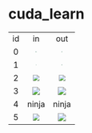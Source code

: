 # cuda_learn
<table style="width:100%">
  <tr>
    <td style="text-align:center; vertical-align:middle;">id</td>
    <td style="text-align:center; vertical-align:middle;">in</td>
    <td style="text-align:center; vertical-align:middle;">out</td>
  </tr>
  <tr>
    <td style="text-align:center; vertical-align:middle;">0</td>
    <td style="text-align:center; vertical-align:middle;"><img src="C:\Users\Qianxu\Desktop\mk_01.jpg" style="zoom:10%;" /><img src="C:\Users\Qianxu\Desktop\mk_00.jpg" style="zoom:5%;" /></td>
    <td style="text-align:center; vertical-align:middle;"><img src="D:\cuda\cuda_learn\Problem Set 1\Problem Set 1\HW1_output.png" style="zoom:9%;" /></td>
  </tr>
  <tr>
    <td style="text-align:center; vertical-align:middle;">1</td>
    <td style="text-align:center; vertical-align:middle;"><img src="C:\Users\Qianxu\Desktop\bee.jpg" style="zoom:12%;" /></td>
    <td style="text-align:center; vertical-align:middle;"><img src="C:\Users\Qianxu\Desktop\bee_01.jpg" style="zoom:13.8%;" /></td>
  </tr>
  <tr>
    <td style="text-align:center; vertical-align:middle;">2</td>
    <td style="text-align:center; vertical-align:middle;"><img src="C:\Users\Qianxu\Desktop\memorial_large.jpg" style="zoom: 80%;" /></td>
    <td style="text-align:center; vertical-align:middle;"><img src="D:\cuda\cuda_learn\Problem Set 3\Problem Set 3\HW3_output.png" style="zoom:80%;" /></td>
  </tr>
  <tr>
    <td style="text-align:center; vertical-align:middle;">3</td>
    <td style="text-align:center; vertical-align:middle;"><img src="red_eye_effect_5.jpg" style="zoom:98.5%;" /></td>
    <td style="text-align:center; vertical-align:middle;"><img src="HW4_output.png" /></td>
  </tr>
  <tr>
    <td style="text-align:center; vertical-align:middle;">4</td>
    <td style="text-align:center; vertical-align:middle;">ninja</td>
    <td style="text-align:center; vertical-align:middle;">ninja</td>
  </tr>
  <tr>
    <td style="text-align:center; vertical-align:middle;">5</td>
    <td style="text-align:center; vertical-align:middle;"><img src="in.jpg" style="zoom:83.9%;" /></td>
    <td style="text-align:center; vertical-align:middle;"><img src="HW6_output.png" /></td>
  </tr>
</table>
